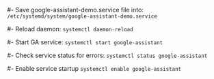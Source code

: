 #- Save google-assistant-demo.service file into:
`/etc/systemd/system/google-assistant-demo.service`

#- Reload daemon:
`systemctl daemon-reload`

#- Start GA service:
`systemctl start google-assistant`

#- Check service status for errors:
`systemctl status google-assistant`

#- Enable service startup
`systemctl enable google-assistant`
